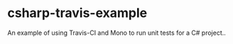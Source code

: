 # csharp-travis-example
An example of using Travis-CI and Mono to run unit tests for a C# project..
